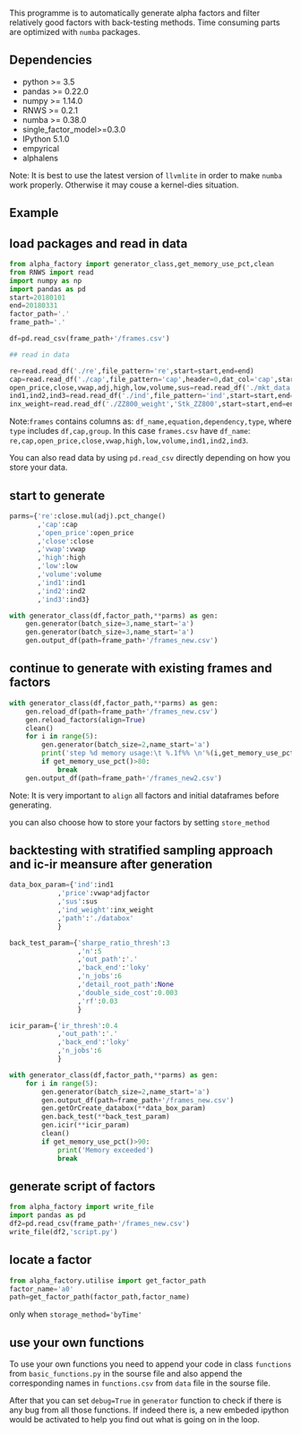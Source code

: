 This programme is to automatically generate alpha factors and filter relatively good factors with back-testing methods. Time consuming parts are optimized with ``numba`` packages.

Dependencies
------------

- python >= 3.5
- pandas >= 0.22.0
- numpy >= 1.14.0
- RNWS >= 0.2.1
- numba >= 0.38.0
- single_factor_model>=0.3.0
- IPython 5.1.0
- empyrical
- alphalens

Note: It is best to use the latest version of `llvmlite` in order to make `numba` work properly. Otherwise it may couse a kernel-dies situation.

Example
------

## load packages and read in data

```python
from alpha_factory import generator_class,get_memory_use_pct,clean
from RNWS import read
import numpy as np
import pandas as pd
start=20180101
end=20180331
factor_path='.'
frame_path='.'

df=pd.read_csv(frame_path+'/frames.csv')

## read in data

re=read.read_df('./re',file_pattern='re',start=start,end=end)
cap=read.read_df('./cap',file_pattern='cap',header=0,dat_col='cap',start=start,end=end)
open_price,close,vwap,adj,high,low,volume,sus=read.read_df('./mkt_data',file_pattern='mkt',start=start,end=end,header=0,dat_col=['open','close','vwap','adjfactor','high','low','volume','sus'])
ind1,ind2,ind3=read.read_df('./ind',file_pattern='ind',start=start,end=end,header=0,dat_col=['level1','level2','level3'])
inx_weight=read.read_df('./ZZ800_weight','Stk_ZZ800',start=start,end=end,header=None,inx_col=1,dat_col=3)
```
Note:``frames`` contains columns as: `df_name,equation,dependency,type`,
where `type` includes `df,cap,group`.
In this case ``frames.csv`` have `df_name`: `re,cap,open_price,close,vwap,high,low,volume,ind1,ind2,ind3`.

You can also read data by using ``pd.read_csv`` directly depending on how you store your data.

## start to generate 

``` python
parms={'re':close.mul(adj).pct_change()
       ,'cap':cap
       ,'open_price':open_price
       ,'close':close
       ,'vwap':vwap
       ,'high':high
       ,'low':low
       ,'volume':volume
       ,'ind1':ind1
       ,'ind2':ind2
       ,'ind3':ind3}

with generator_class(df,factor_path,**parms) as gen:
    gen.generator(batch_size=3,name_start='a')
    gen.generator(batch_size=3,name_start='a')
    gen.output_df(path=frame_path+'/frames_new.csv')
```

## continue to generate with existing frames and factors
```python
with generator_class(df,factor_path,**parms) as gen:
    gen.reload_df(path=frame_path+'/frames_new.csv')
    gen.reload_factors(align=True)
    clean()
    for i in range(5):
        gen.generator(batch_size=2,name_start='a')
        print('step %d memory usage:\t %.1f%% \n'%(i,get_memory_use_pct()))
        if get_memory_use_pct()>80:
            break
    gen.output_df(path=frame_path+'/frames_new2.csv')
```
Note: It is very important to ``align`` all factors and initial dataframes before generating.

you can also choose how to store your factors by setting ``store_method`` 

## backtesting with stratified sampling approach and ic-ir meansure after generation
```python
data_box_param={'ind':ind1
            ,'price':vwap*adjfactor
            ,'sus':sus
            ,'ind_weight':inx_weight
            ,'path':'./databox'
            }

back_test_param={'sharpe_ratio_thresh':3
                 ,'n':5
                 ,'out_path':'.'
                 ,'back_end':'loky'
                 ,'n_jobs':6
                 ,'detail_root_path':None
                 ,'double_side_cost':0.003
                 ,'rf':0.03
                 }

icir_param={'ir_thresh':0.4
            ,'out_path':'.'
            ,'back_end':'loky'
            ,'n_jobs':6
            }

with generator_class(df,factor_path,**parms) as gen: 
    for i in range(5):
        gen.generator(batch_size=2,name_start='a')
        gen.output_df(path=frame_path+'/frames_new.csv')
        gen.getOrCreate_databox(**data_box_param)
        gen.back_test(**back_test_param)
        gen.icir(**icir_param)
        clean()
        if get_memory_use_pct()>90:
            print('Memory exceeded')
            break
```

## generate script of factors
```python
from alpha_factory import write_file
import pandas as pd
df2=pd.read_csv(frame_path+'/frames_new.csv')
write_file(df2,'script.py')
```

## locate a factor
```python
from alpha_factory.utilise import get_factor_path
factor_name='a0'
path=get_factor_path(factor_path,factor_name)
```
only when ``storage_method='byTime'``

## use your own functions
To use your own functions you need to append your code in class `functions` from `basic_functions.py` in the sourse file
and also append the corresponding names in `functions.csv` from `data` file in the sourse file. 

After that you can set ``debug=True`` in ``generator`` function to check if there is any bug from all those functions. If indeed there is, a new embeded ipython would be activated to help you find out what is going on in the loop.


